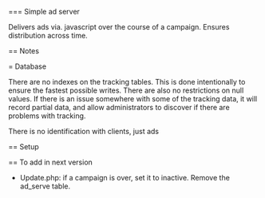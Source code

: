 === Simple ad server

Delivers ads via. javascript over the course of a campaign. 
Ensures distribution across time.

== Notes

= Database

There are no indexes on the tracking tables. This is done intentionally to ensure the fastest possible writes.
There are also no restrictions on null values. If there is an issue somewhere with some of the tracking data, it will record partial data, and allow administrators to discover if there are problems with tracking.

There is no identification with clients, just ads

== Setup

== To add in next version

- Update.php: if a campaign is over, set it to inactive. Remove the ad_serve table.
